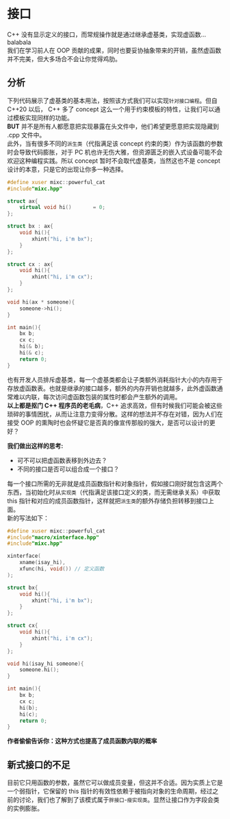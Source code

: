 # 接口
C++ 没有显示定义的接口，而常规操作就是通过继承虚基类，实现虚函数... balabala  
我们在学习前人在 OOP 贡献的成果，同时也要妥协抽象带来的开销，虽然虚函数并不完美，但大多场合不会让你觉得鸡肋。  

## 分析

下列代码展示了虚基类的基本用法，按照该方式我们可以实现`针对接口编程`。但自 C++20 以后，
C++ 多了 concept 这么一个用于约束模板的特性，让我们可以通过模板实现同样的功能。  
**BUT** 并不是所有人都愿意把实现暴露在头文件中，他们希望更愿意把实现隐藏到 .cpp 文件中。  
此外，当有很多不同的`派生类`（代指满足该 concept 约束的类）作为该函数的参数时会导致代码膨胀，对于 PC 机也许无伤大雅，但资源匮乏的嵌入式设备可能不会欢迎这种编程实践。所以 concept 暂时不会取代虚基类，当然这也不是 concept 设计的本意，只是它的出现让你多一种选择。
```C++
#define xuser mixc::powerful_cat
#include"mixc.hpp"

struct ax{
    virtual void hi()       = 0;
};

struct bx : ax{
    void hi(){
        xhint("hi, i'm bx");
    }
};

struct cx : ax{
    void hi(){
        xhint("hi, i'm cx");
    }
};

void hi(ax * someone){
    someone->hi();
}

int main(){
    bx b;
    cx c;
    hi(& b);
    hi(& c);
    return 0;
}

```

也有开发人员排斥虚基类，每一个虚基类都会让子类额外消耗指针大小的内存用于存放虚函数表。也就是继承的接口越多，额外的内存开销也就越多，此外虚函数通常难以内联，每次访问虚函数包装的属性时都会产生额外的调用。  
**以上都是抠门 C++ 程序员的老毛病**，C++ 追求高效，但有时候我们可能会被这些琐碎的事情困扰，从而让注意力变得分散。这样的想法并不存在对错，因为人们在接受 OOP 的熏陶时也会怀疑它是否真的像宣传那般的强大，是否可以设计的更好？  

**我们做出这样的思考:**  
- 可不可以把虚函数表移到外边去？
- 不同的接口是否可以组合成一个接口？

每一个接口所需的无非就是成员函数指针和对象指针，假如接口刚好就包含这两个东西，当初始化时从`实现类`（代指满足该接口定义的类，而无需继承关系）中获取 this 指针和对应的成员函数指针，这样就把`派生类`的额外存储负担转移到接口上面。  
新的写法如下：
```C++
#define xuser mixc::powerful_cat
#include"macro/xinterface.hpp"
#include"mixc.hpp"

xinterface(
    xname(isay_hi),
    xfunc(hi, void()) // 定义函数
);

struct bx{
    void hi(){
        xhint("hi, i'm bx");
    }
};

struct cx{
    void hi(){
        xhint("hi, i'm cx");
    }
};

void hi(isay_hi someone){
    someone.hi();
}

int main(){
    bx b;
    cx c;
    hi(b);
    hi(c);
    return 0;
}
```
**作者偷偷告诉你：这种方式也提高了成员函数内联的概率**

## 新式接口的不足
目前它只用函数的参数，虽然它可以做成员变量，但这并不合适。因为实质上它是一个弱指针，它保留的 this 指针的有效性依赖于被指向对象的生命周期，经过之前的讨论，我们也了解到了该模式属于`胖接口`-`瘦实现类`。显然让接口作为字段会类的实例膨胀。
